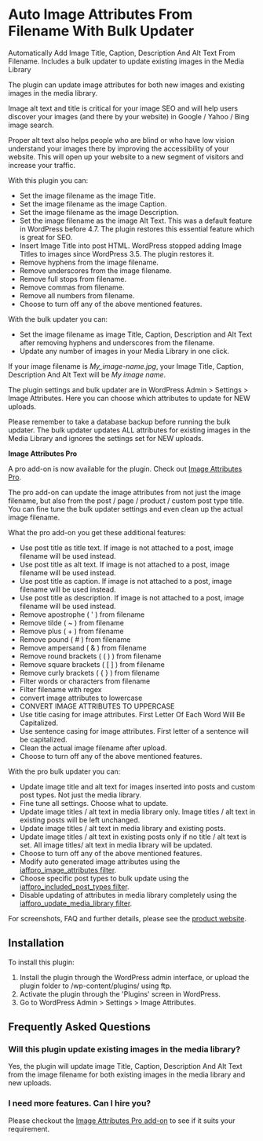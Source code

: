# Auto Image Attributes From Filename With Bulk Updater

Automatically Add Image Title, Caption, Description And Alt Text From Filename. Includes a bulk updater to update existing images in the Media Library

The plugin can update image attributes for both new images and existing images in the media library. 

Image alt text and title is critical for your image SEO and will help users discover your images (and there by your website) in Google / Yahoo / Bing image search. 

Proper alt text also helps people who are blind or who have low vision understand your images there by improving the accessibility of your website. This will open up your website to a new segment of visitors and increase your traffic.

With this plugin you can:

* Set the image filename as the image Title.
* Set the image filename as the image Caption.
* Set the image filename as the image Description.
* Set the image filename as the image Alt Text. This was a default feature in WordPress before 4.7. The plugin restores this essential feature which is great for SEO.
* Insert Image Title into post HTML. WordPress stopped adding Image Titles to images since WordPress 3.5. The plugin restores it.
* Remove hyphens from the image filename.
* Remove underscores from the image filename.
* Remove full stops from filename.
* Remove commas from filename.
* Remove all numbers from filename.
* Choose to turn off any of the above mentioned features.

With the bulk updater you can: 

* Set the image filename as image Title, Caption, Description and Alt Text after removing hyphens and underscores from the filename.
* Update any number of images in your Media Library in one click.

If your image filename is *My_image-name.jpg*, your Image Title, Caption, Description And Alt Text will be *My image name*. 

The plugin settings and bulk updater are in WordPress Admin > Settings > Image Attributes. Here you can choose which attributes to update for NEW uploads. 

Please remember to take a database backup before running the bulk updater. The bulk updater updates ALL attributes for existing images in the Media Library and ignores the settings set for NEW uploads.

**Image Attributes Pro**

A pro add-on is now available for the plugin. Check out [Image Attributes Pro](https://imageattributespro.com/?utm_source=github&utm_medium=readme.md).

The pro add-on can update the image attributes from not just the image filename, but also from the post / page / product / custom post type title. You can fine tune the bulk updater settings and even clean up the actual image filename. 

What the pro add-on you get these additional features:

* Use post title as title text. If image is not attached to a post, image filename will be used instead.
* Use post title as alt text. If image is not attached to a post, image filename will be used instead.
* Use post title as caption. If image is not attached to a post, image filename will be used instead.
* Use post title as description. If image is not attached to a post, image filename will be used instead.
* Remove apostrophe ( ' ) from filename
* Remove tilde ( ~ ) from filename
* Remove plus ( + ) from filename
* Remove pound ( # ) from filename
* Remove ampersand ( & ) from filename
* Remove round brackets ( ( ) ) from filename
* Remove square brackets ( [ ] ) from filename
* Remove curly brackets ( { } ) from filename
* Filter words or characters from filename
* Filter filename with regex
* convert image attributes to lowercase
* CONVERT IMAGE ATTRIBUTES TO UPPERCASE
* Use title casing for image attributes. First Letter Of Each Word Will Be Capitalized.
* Use sentence casing for image attributes. First letter of a sentence will be capitalized.
* Clean the actual image filename after upload.
* Choose to turn off any of the above mentioned features.

With the pro bulk updater you can:

* Update image title and alt text for images inserted into posts and custom post types. Not just the media library.
* Fine tune all settings. Choose what to update.
* Update image titles / alt text in media library only. Image titles / alt text in existing posts will be left unchanged.
* Update image titles / alt text in media library and existing posts.
* Update image titles / alt text in existing posts only if no title / alt text is set. All image titles/ alt text in media library will be updated.
* Choose to turn off any of the above mentioned features.
* Modify auto generated image attributes using the [iaffpro_image_attributes filter](https://imageattributespro.com/codex/iaffpro_image_attributes/?utm_source=github&utm_medium=readme.md).
* Choose specific post types to bulk update using the [iaffpro_included_post_types filter](https://imageattributespro.com/codex/iaffpro_included_post_types/?utm_source=github&utm_medium=readme.md).
* Disable updating of attributes in media library completely using the [iaffpro_update_media_library filter](https://imageattributespro.com/codex/iaffpro_update_media_library/?utm_source=github&utm_medium=readme.md).

For screenshots, FAQ and further details, please see the [product website](https://imageattributespro.com/?utm_source=github&utm_medium=readme.md).

## Installation

To install this plugin:

1. Install the plugin through the WordPress admin interface, or upload the plugin folder to /wp-content/plugins/ using ftp.
2. Activate the plugin through the 'Plugins' screen in WordPress.
3. Go to WordPress Admin > Settings > Image Attributes.

## Frequently Asked Questions

### Will this plugin update existing images in the media library?

Yes, the plugin will update image Title, Caption, Description And Alt Text from the image filename for both existing images in the media library and new uploads.

### I need more features. Can I hire you?

Please checkout the [Image Attributes Pro add-on](https://imageattributespro.com/?utm_source=github&utm_medium=readme.md) to see if it suits your requirement. 
